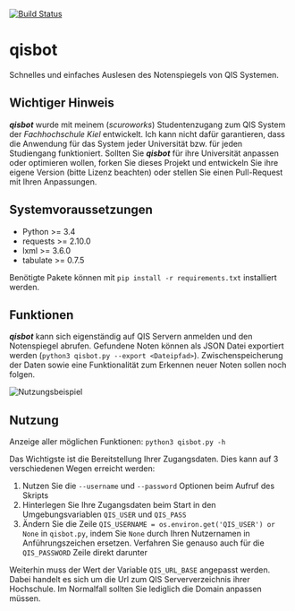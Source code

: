 [![Build Status](https://travis-ci.org/scuroworks/qisbot.svg?branch=develop)](https://travis-ci.org/scuroworks/qisbot)

# qisbot
Schnelles und einfaches Auslesen des Notenspiegels von QIS Systemen.

## Wichtiger Hinweis
***qisbot*** wurde mit meinem (*scuroworks*) Studentenzugang zum QIS System der *Fachhochschule Kiel* entwickelt.
Ich kann nicht dafür garantieren, dass die Anwendung für das System jeder Universität bzw. für jeden Studiengang funktioniert. Sollten Sie ***qisbot*** für ihre Universität anpassen oder optimieren wollen, forken Sie dieses Projekt und entwickeln Sie ihre eigene Version (bitte Lizenz beachten) oder stellen Sie einen Pull-Request mit Ihren Anpassungen.

## Systemvoraussetzungen
- Python >= 3.4
- requests >= 2.10.0
- lxml >= 3.6.0
- tabulate >= 0.7.5

Benötigte Pakete können mit `pip install -r requirements.txt` installiert werden.

## Funktionen
***qisbot*** kann sich eigenständig auf QIS Servern anmelden und den Notenspiegel abrufen.
Gefundene Noten können als JSON Datei exportiert werden (`python3 qisbot.py --export <Dateipfad>`).
Zwischenspeicherung der Daten sowie eine Funktionalität zum Erkennen neuer Noten sollen noch folgen.

![Nutzungsbeispiel](http://i.imgur.com/seiih6v.png)

## Nutzung
Anzeige aller möglichen Funktionen: `python3 qisbot.py -h`

Das Wichtigste ist die Bereitstellung Ihrer Zugangsdaten. Dies kann auf 3 verschiedenen Wegen erreicht werden:

1. Nutzen Sie die `--username` und `--password` Optionen beim Aufruf des Skripts
2. Hinterlegen Sie Ihre Zugangsdaten beim Start in den Umgebungsvariablen `QIS_USER` und `QIS_PASS`
3. Ändern Sie die Zeile `QIS_USERNAME = os.environ.get('QIS_USER') or None` in `qisbot.py`, indem Sie `None` durch Ihren Nutzernamen in Anführungszeichen ersetzen. Verfahren Sie genauso auch für die `QIS_PASSWORD` Zeile direkt darunter

Weiterhin muss der Wert der Variable `QIS_URL_BASE` angepasst werden. Dabei handelt es sich um die Url zum QIS Serververzeichnis ihrer Hochschule. Im Normalfall sollten Sie lediglich die Domain anpassen müssen.
